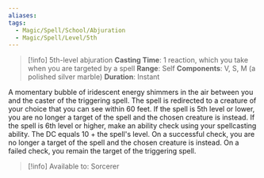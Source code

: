 ```yaml
---
aliases: 
tags:
  - Magic/Spell/School/Abjuration
  - Magic/Spell/Level/5th
---
```

>[!info]
>5th-level abjuration
>**Casting Time**: 1 reaction, which you take when you are targeted by a spell
>**Range**: Self
>**Components**: V, S, M (a polished silver marble)
>**Duration**: Instant

A momentary bubble of iridescent energy shimmers in the air between you and the caster of the triggering spell. The spell is redirected to a creature of your choice that you can see within 60 feet. If the spell is 5th level or lower, you are no longer a target of the spell and the chosen creature is instead. If the spell is 6th level or higher, make an ability check using your spellcasting ability. The DC equals 10 + the spell's level. On a successful check, you are no longer a target of the spell and the chosen creature is instead. On a failed check, you remain the target of the triggering spell.

>[!info] Available to:
>Sorcerer